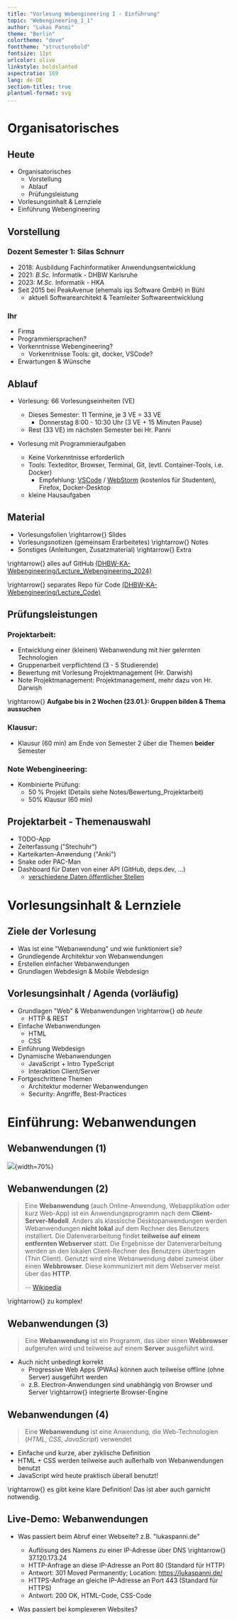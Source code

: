 ```yaml
---
title: "Vorlesung Webengineering I - Einführung"
topic: "Webengineering_1_1"
author: "Lukas Panni"
theme: "Berlin"
colortheme: "dove"
fonttheme: "structurebold"
fontsize: 12pt
urlcolor: olive
linkstyle: boldslanted
aspectratio: 169
lang: de-DE
section-titles: true
plantuml-format: svg
...
```



# Organisatorisches

## Heute

- Organisatorisches
  - Vorstellung
  - Ablauf
  - Prüfungsleistung
- Vorlesungsinhalt & Lernziele
- Einführung Webengineering


## Vorstellung

### Dozent Semester 1: Silas Schnurr
- 2018: Ausbildung Fachinformatiker Anwendungsentwicklung
- 2021: _B.Sc._ Informatik - DHBW Karlsruhe
- 2023: _M.Sc._ Informatik - HKA
- Seit 2015 bei PeakAvenue (ehemals iqs Software GmbH) in Bühl
    - aktuell Softwarearchitekt & Teamleiter Softwareentwicklung


### Ihr
- Firma
- Programmiersprachen?
- Vorkenntnisse Webengineering?
    - Vorkenntnisse Tools: git, docker, VSCode?
- Erwartungen & Wünsche


## Ablauf

- Vorlesung: 66 Vorlesungseinheiten (VE)
  - Dieses Semester: 11 Termine, je 3 VE = 33 VE
    - Donnerstag 8:00 - 10:30 Uhr (3 VE + 15 Minuten Pause)
  - Rest (33 VE) im nächsten Semester bei Hr. Panni

- Vorlesung mit Programmieraufgaben
  - Keine Vorkenntnisse erforderlich
  - Tools: Texteditor, Browser, Terminal, Git, (evtl. Container-Tools, i.e. Docker)
    - Empfehlung: [VSCode](https://code.visualstudio.com/) / [WebStorm](https://www.jetbrains.com/de-de/webstorm/) (kostenlos für Studenten), Firefox, Docker-Desktop
  - kleine Hausaufgaben

## Material

- Vorlesungsfolien \rightarrow{} Slides 
- Vorlesungsnotizen (gemeinsam Erarbeitetes) \rightarrow{}  Notes
- Sonstiges (Anleitungen, Zusatzmaterial) \rightarrow{} Extra


\rightarrow{} alles auf GitHub [(DHBW-KA-Webengineering/Lecture_Webengineering_2024)](https://github.com/DHBW-KA-Webengineering/Lecture_Webengineering)

\rightarrow{} separates Repo für Code [(DHBW-KA-Webengineering/Lecture_Code)](https://github.com/DHBW-KA-Webengineering/Lecture_Code) 


## Prüfungsleistungen

### Projektarbeit:

- Entwicklung einer (kleinen) Webanwendung mit hier gelernten Technologien
- Gruppenarbeit verpflichtend (3 - 5 Studierende)
- Bewertung mit Vorlesung Projektmanagement (Hr. Darwish)
- Note Projektmanagement: Projektmanagement, mehr dazu von Hr. Darwish

\rightarrow{} **Aufgabe bis in 2 Wochen (23.01.): Gruppen bilden & Thema aussuchen**


### Klausur:
  - Klausur (60 min) am Ende von Semester 2 über die Themen **beider** Semester


### Note Webengineering: 
- Kombinierte Prüfung: 
  - 50 % Projekt (Details siehe Notes/Bewertung_Projektarbeit)
  - 50% Klausur (60 min)


## Projektarbeit - Themenauswahl

- TODO-App
- Zeiterfassung ("Stechuhr")
- Karteikarten-Anwendung ("Anki")
- Snake oder PAC-Man
- Dashboard für Daten von einer API (GitHub, deps.dev, ...)
  - [verschiedene Daten öffentlicher Stellen](https://github.com/bundesAPI) 

# Vorlesungsinhalt & Lernziele

## Ziele der Vorlesung
- Was ist eine "Webanwendung" und wie funktioniert sie?
- Grundlegende Architektur von Webanwendungen
- Erstellen einfacher Webanwendungen
- Grundlagen Webdesign & Mobile Webdesign


## Vorlesungsinhalt / Agenda (vorläufig)

- Grundlagen "Web" & Webanwendungen \rightarrow{} _ab heute_
  - HTTP & REST
- Einfache Webanwendungen
  - HTML
  - CSS
- Einführung Webdesign
- Dynamische Webanwendungen
  - JavaScript + Intro TypeScript
  - Interaktion Client/Server
- Fortgeschrittene Themen
  - Architektur moderner Webanwendungen
  - Security: Angriffe, Best-Practices


# Einführung: Webanwendungen

## Webanwendungen (1)

![](./media/Example_Webapplications.png){width=70%}


## Webanwendungen (2)

> Eine **Webanwendung** (auch Online-Anwendung, Webapplikation oder kurz Web-App) ist ein Anwendungsprogramm nach dem **Client-Server-Modell**. Anders als klassische Desktopanwendungen werden Webanwendungen **nicht lokal** auf dem Rechner des Benutzers installiert. Die Datenverarbeitung findet **teilweise auf einem entfernten Webserver** statt. Die Ergebnisse der Datenverarbeitung werden an den lokalen Client-Rechner des Benutzers übertragen (Thin Client). Genutzt wird eine Webanwendung dabei zumeist über einen **Webbrowser**. Diese kommuniziert mit dem Webserver meist über das **HTTP**.
>
> -- [Wikipedia](https://de.wikipedia.org/wiki/Webanwendung)

\rightarrow{} zu komplex!  

## Webanwendungen (3)

> Eine **Webanwendung** ist ein Programm, das über einen **Webbrowser** aufgerufen wird und teilweise auf einem **Server** ausgeführt wird.

- Auch nicht unbedingt korrekt 
  - Progressive Web Apps (PWAs) können auch teilweise offline (ohne Server) ausgeführt werden
  - z.B. Electron-Anwendungen sind unabhängig von Browser und Server \rightarrow{} integrierte Browser-Engine

## Webanwendungen (4)

> Eine **Webanwendung** ist eine Anwendung, die Web-Technologien (_HTML_, _CSS_, _JavaScript_) verwendet

- Einfache und kurze, aber zyklische Definition
- HTML + CSS werden teilweise auch außerhalb von Webanwendungen benutzt 
- JavaScript wird heute praktisch überall benutzt!


\rightarrow{} es gibt keine klare Definition! Das ist aber auch garnicht notwendig.



## Live-Demo: Webanwendungen

- Was passiert beim Abruf einer Webseite? z.B. "lukaspanni.de"
  - Auflösung des Namens zu einer IP-Adresse über DNS \rightarrow{} 37.120.173.24
  - HTTP-Anfrage an diese IP-Adresse an Port 80 (Standard für HTTP)
  - Antwort: 301 Moved Permanently; Location: https://lukaspanni.de/
  - HTTPS-Anfrage an gleiche IP-Adresse an Port 443 (Standard für HTTPS)
  - Antwort: 200 OK, HTML-Code, CSS-Code

- Was passiert bei komplexeren Websites?


